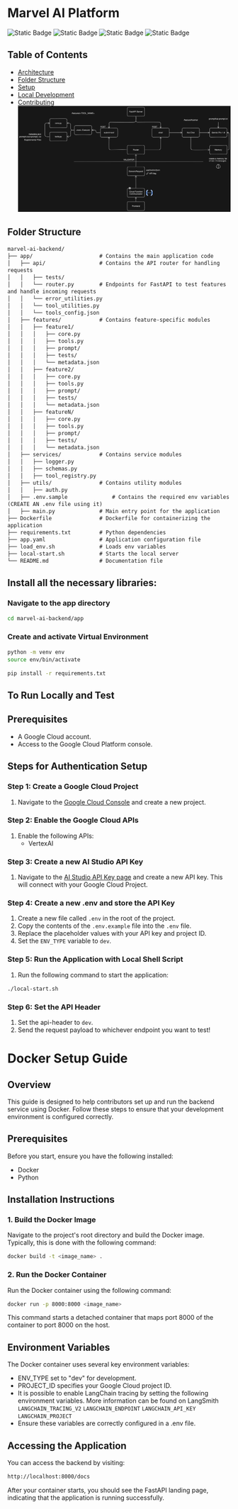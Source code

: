 # Marvel AI Platform

![Static Badge](https://img.shields.io/badge/v3.10.12-blue?logo=python&logoColor=yellow&labelColor=gray)
![Static Badge](https://img.shields.io/badge/Gemini%201.0-blue?logo=googlegemini&logoColor=blue&labelColor=gray)
![Static Badge](https://img.shields.io/badge/Vertex%20AI-blue?logo=googlecloud&logoColor=white&labelColor=gray)
![Static Badge](https://img.shields.io/badge/FastAPI-blue?logo=fastapi&logoColor=white&labelColor=gray)

## Table of Contents

- [Architecture](#Architecture)
- [Folder Structure](#folder-structure)
- [Setup](#Setup)
- [Local Development](#local-development)
- [Contributing](#Contributing)
  ![Architectural Diagram](diagram.png)

## Folder Structure

```plaintext
marvel-ai-backend/
├── app/                     # Contains the main application code
│   ├── api/                 # Contains the API router for handling requests
│   │   ├── tests/
│   │   └── router.py        # Endpoints for FastAPI to test features and handle incoming requests
│   │   └── error_utilities.py        
│   │   └── tool_utilities.py        
│   │   └── tools_config.json        
│   ├── features/            # Contains feature-specific modules
│   │   ├── feature1/
│   │   │   ├── core.py
│   │   │   ├── tools.py
│   │   │   ├── prompt/
│   │   │   ├── tests/
│   │   │   └── metadata.json
│   │   ├── feature2/
│   │   │   ├── core.py
│   │   │   ├── tools.py
│   │   │   ├── prompt/
│   │   │   ├── tests/
│   │   │   └── metadata.json
│   │   ├── featureN/
│   │   │   ├── core.py
│   │   │   ├── tools.py
│   │   │   ├── prompt/
│   │   │   ├── tests/
│   │   │   └── metadata.json
│   ├── services/            # Contains service modules
│   │   ├── logger.py
│   │   ├── schemas.py
│   │   ├── tool_registry.py
│   ├── utils/               # Contains utility modules
│   │   ├── auth.py
│   ├── .env.sample              # Contains the required env variables (CREATE AN .env file using it)
│   ├── main.py              # Main entry point for the application
├── Dockerfile               # Dockerfile for containerizing the application
├── requirements.txt         # Python dependencies 
├── app.yaml                 # Application configuration file
├── load_env.sh              # Loads env variables
├── local-start.sh           # Starts the local server
└── README.md                # Documentation file
```

## Install all the necessary libraries:

### Navigate to the app directory

```bash
cd marvel-ai-backend/app
```

### Create and activate Virtual Environment

```bash
python -m venv env
source env/bin/activate
```

```bash
pip install -r requirements.txt
```

## To Run Locally and Test

## Prerequisites

- A Google Cloud account.
- Access to the Google Cloud Platform console.

## Steps for Authentication Setup

### Step 1: Create a Google Cloud Project

1. Navigate to the [Google Cloud Console](https://console.cloud.google.com/) and create a new project.

### Step 2: Enable the Google Cloud APIs

1. Enable the following APIs:
   - VertexAI

### Step 3: Create a new AI Studio API Key

1. Navigate to the [AI Studio API Key page](https://aistudio.google.com/app/u/1/apikey) and create a new API key. This will connect with your Google Cloud Project.

### Step 4: Create a new .env and store the API Key

1. Create a new file called `.env` in the root of the project.
2. Copy the contents of the `.env.example` file into the `.env` file.
3. Replace the placeholder values with your API key and project ID.
4. Set the `ENV_TYPE` variable to `dev`.

### Step 5: Run the Application with Local Shell Script

1. Run the following command to start the application:

```bash
./local-start.sh
```
### Step 6: Set the API Header
1. Set the api-header to `dev`.
2. Send the request payload to whichever endpoint you want to test!

# Docker Setup Guide

## Overview

This guide is designed to help contributors set up and run the backend service using Docker. Follow these steps to ensure that your development environment is configured correctly.

## Prerequisites

Before you start, ensure you have the following installed:

- Docker
- Python

## Installation Instructions

### 1. Build the Docker Image

Navigate to the project's root directory and build the Docker image. Typically, this is done with the following command:

```Bash
docker build -t <image_name> .
```

### 2. Run the Docker Container

Run the Docker container using the following command:

```bash
docker run -p 8000:8000 <image_name>
```

This command starts a detached container that maps port 8000 of the container to port 8000 on the host.

## Environment Variables

The Docker container uses several key environment variables:

- ENV_TYPE set to "dev" for development.
- PROJECT_ID specifies your Google Cloud project ID.
- It is possible to enable LangChain tracing by setting the following environment variables. More information can be found on LangSmith
  `LANGCHAIN_TRACING_V2`
  `LANGCHAIN_ENDPOINT`
  `LANGCHAIN_API_KEY`
  `LANGCHAIN_PROJECT`
- Ensure these variables are correctly configured in a .env file.

## Accessing the Application

You can access the backend by visiting:

```Bash
http://localhost:8000/docs
```

After your container starts, you should see the FastAPI landing page, indicating that the application is running successfully.